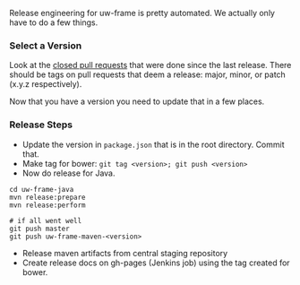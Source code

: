Release engineering for uw-frame is pretty automated. We actually only have to do a few things.

### Select a Version

Look at the [closed pull requests](https://github.com/UW-Madison-DoIT/uw-frame/pulls?q=is%3Apr+is%3Aclosed) that were done since the last release. There should be tags on pull requests that deem a release: major, minor, or patch (x.y.z respectively).

Now that you have a version you need to update that in a few places.

### Release Steps

+ Update the version in `package.json` that is in the root directory. Commit that.
+ Make tag for bower: `git tag <version>; git push <version>`
+ Now do release for Java.
```
cd uw-frame-java
mvn release:prepare
mvn release:perform

# if all went well
git push master
git push uw-frame-maven-<version>
```
+ Release maven artifacts from central staging repository
+ Create release docs on gh-pages (Jenkins job) using the tag created for bower.
